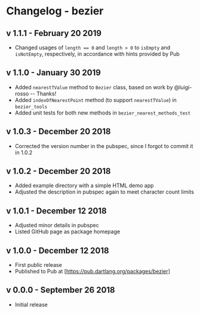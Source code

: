 # Changelog - bezier

## v 1.1.1 - February 20 2019

- Changed usages of `length == 0` and `length > 0` to `isEmpty` and `isNotEmpty`,
  respectively, in accordance with hints provided by Pub

## v 1.1.0 - January 30 2019

- Added `nearestTValue` method to `Bezier` class, based on work by @luigi-rosso -- Thanks!
- Added `indexOfNearestPoint` method (to support `nearestTValue`) in `bezier_tools`
- Added unit tests for both new methods in `bezier_nearest_methods_test`

## v 1.0.3 - December 20 2018

- Corrected the version number in the pubspec, since I forgot to commit it in 1.0.2

## v 1.0.2 - December 20 2018

- Added example directory with a simple HTML demo app
- Adjusted the description in pubspec again to meet character count limits

## v 1.0.1 - December 12 2018

- Adjusted minor details in pubspec
- Listed GitHub page as package homepage

## v 1.0.0 - December 12 2018

- First public release
- Published to Pub at [https://pub.dartlang.org/packages/bezier]

## v 0.0.0 - September 26 2018

- Initial release
